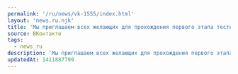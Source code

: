 ```yaml
---
permalink: '/ru/news/vk-1555/index.html'
layout: 'news.ru.njk'
title: 'Мы приглашаем всех желающих для прохождения первого этапа тестирования в бизнес-лабораторию ком…'
source: ВКонтакте
tags:
  - news_ru
description: 'Мы приглашаем всех желающих для прохождения первого этапа тестирования в бизнес-лабораторию ком…'
updatedAt: 1411887799
---
```

